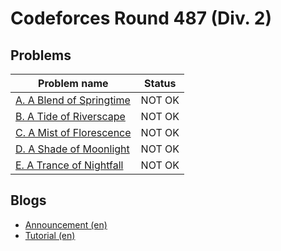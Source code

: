 # Codeforces Round 487 (Div. 2)

## Problems

|Problem name|Status|
|------------|---------|
| [A. A Blend of Springtime](problems/A._A_Blend_of_Springtime.md)|NOT OK|
| [B. A Tide of Riverscape](problems/B._A_Tide_of_Riverscape.md)|NOT OK|
| [C. A Mist of Florescence](problems/C._A_Mist_of_Florescence.md)|NOT OK|
| [D. A Shade of Moonlight](problems/D._A_Shade_of_Moonlight.md)|NOT OK|
| [E. A Trance of Nightfall](problems/E._A_Trance_of_Nightfall.md)|NOT OK|
## Blogs

- [Announcement (en)](blogs/Announcement_(en).md)
- [Tutorial (en)](blogs/Tutorial_(en).md)
